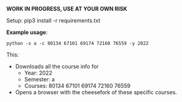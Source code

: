 **WORK IN PROGRESS, USE AT YOUR OWN RISK**

Setup:
pip3 install -r requirements.txt

**Example usage**:

`python -s a -c 80134 67101 69174 72160 76559 -y 2022`

This:
* Downloads all the course info for
  * Year: 2022
  * Semester: a
  * Courses: 80134 67101 69174 72160 76559
* Opens a browser with the cheesefork of these specific courses.
